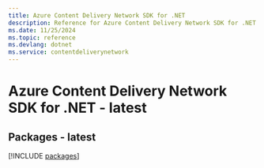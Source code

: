 ```yaml
---
title: Azure Content Delivery Network SDK for .NET
description: Reference for Azure Content Delivery Network SDK for .NET
ms.date: 11/25/2024
ms.topic: reference
ms.devlang: dotnet
ms.service: contentdeliverynetwork
---
```

# Azure Content Delivery Network SDK for .NET - latest
## Packages - latest
[!INCLUDE [packages](content-delivery-network-index.md)]
